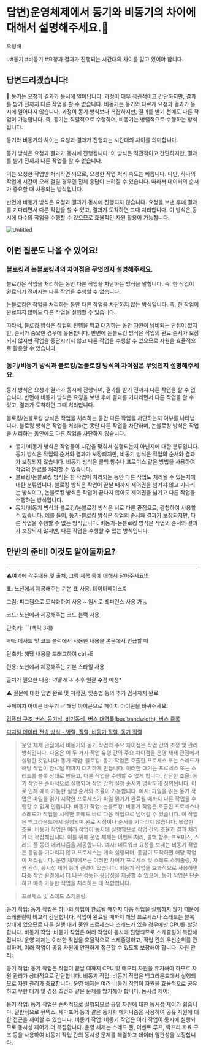 # 답변)운영체제에서 동기와 비동기의 차이에 대해서 설명해주세요.🏸

오정배

💡#동기 #비동기  #요청과 결과가 진행되는 시간대의 차이를 알고 있어야 합니다.

## 답변드리겠습니다!

<aside>
📌 동기는 요청과 결과가 동시에 일어납니다. 과정이 매우 직관적이고 간단하지만, 결과를 받기 전까지 다른 작업을 할 수 없습니다.  비동기는 동기와 다르게 요청과 결과가 동시에 일어나지 않습니다. 과정이 동기 방식보다 복잡하지만, 결과를 받기 전에도 다른 작업이 가능합니다. 즉, 동기는 직렬적으로 수행하며, 비동기는 병렬적으로 수행하는 방식입니다.

</aside>

동기와 비동기의 차이는 요청과 결과가 진행되는 시간대의 차이를 의미합니다.

동기 방식은 요청과 결과가 동시에 진행됩니다. 이 방식은 직관적이고 간단하지만, 결과를 받기 전까지 다른 작업을 할 수 없습니다.

이는 요청한 작업만 처리하면 되므로, 요청한 작업 처리 속도는 빠릅니다. 다만, 하나의 작업에 시간이 오래 걸릴 경우엔 전체 응답이 느려질 수 있습니다. 따라서 데이터의 순서가 중요할 때 사용되는 방식입니다.

반면에 비동기 방식은 요청과 결과가 동시에 진행되지 않습니다. 요청을 보낸 후에 결과를 기다리면서 다른 작업을 할 수 있고, 결과가 도착하면 그때 처리합니다. 이 방식은 동시에 다수의 작업을 수행할 수 있으므로 효율적인 자원 활용이 가능합니다. 

![Untitled](Untitled%2061.png)

## 이런 질문도 나올 수 있어요!

### 블로킹과 논블로킹과의 차이점은 무엇인지 설명해주세요.

블로킹은 작업을 처리하는 동안 다른 작업을 차단하는 방식을 말합니다. 즉, 한 작업이 완료되기 전까지는 다른 작업을 수행할 수 없습니다. 

논블로킹은 작업을 처리하는 동안 다른 작업을 차단하지 않는 방식입니다. 즉, 한 작업이 완료되지 않아도 다른 작업을 실행할 수 있습니다. 

따라서, 블로킹 방식은 작업의 진행을 막고 대기하는 동안 자원이 낭비되는 단점이 있지만, 순서가 중요한 경우에 유용합니다. 반면에 논블로킹 방식은 작업의 완료 순서가 보장되지 않지만 작업을 중단시키지 않고 다른 작업을 수행할 수 있으므로 자원을 효율적으로 활용할 수 있습니다.

### 동기/비동기 방식과 블로킹/논블로킹 방식의 차이점은 무엇인지 설명해주세요.

동기 방식은 요청과 결과가 동시에 진행되며, 결과를 받기 전까지 다른 작업을 할 수 없습니다. 반면에 비동기 방식은 요청을 보낸 후에 결과를 기다리면서 다른 작업을 할 수 있고, 결과가 도착하면 그때 처리합니다.

블로킹/논블로킹 방식은 작업을 처리하는 동안 다른 작업을 차단하는지 여부를 나타냅니다. 블로킹 방식은 작업을 처리하는 동안 다른 작업을 차단하며, 논블로킹 방식은 작업을 처리하는 동안에도 다른 작업을 차단하지 않습니다.

- 동기/비동기 방식은 작업들이 시간을 맞춰서 실행되는지 아닌지에 대한 분류입니다. 동기 방식은 작업의 순서와 결과가 보장되지만, 비동기 방식은 작업의 순서와 결과가 보장되지 않습니다. 비동기 방식은 콜백 함수나 프로미스 같은 방법을 사용하여 작업의 완료를 처리할 수 있습니다.
- 블로킹/논블로킹 방식은 한 작업이 처리되는 동안 다른 작업도 처리될 수 있는지에 대한 분류입니다. 블로킹 방식은 작업이 끝날 때까지 제어권을 넘기지 않고 기다리는 방식이고, 논블로킹 방식은 작업이 끝나지 않아도 제어권을 넘기고 다른 작업을 수행하는 방식입니다.
- 동기/비동기 방식과 블로킹/논블로킹 방식은 서로 다른 관점으로, 결합하여 사용할 수 있습니다. 예를 들어, 동기-블로킹 방식은 작업의 순서와 결과가 보장되지만, 다른 작업을 수행할 수 없는 방식입니다. 비동기-논블로킹 방식은 작업의 순서와 결과가 보장되지 않지만, 다른 작업을 수행할 수 있는 방식입니다.

## 만반의 준비! 이것도 알아둘까요?

### 

---

⚠️여기에 각주내용 및 출처, 그림 제목 등에 대해서 달아주세요!!!

표: 노션에서 제공해주는 기본 표 사용. 데이터베이스X

그림: 피그잼으로 도식화하여 사용 ~ 임시로 레퍼런스 사용 가능

코드: 노션에서 제공해주는 코드 블럭 사용 

단축키: ```(백틱 3개)

`백틱`: 메서드 및 코드 블럭에서 사용한 내용을 본문에서 언급할 때 

단축키: 해당 내용을 드래그하여 ctrl+E

인용: 노션에서 제공해주는 기본 스타일 사용

출처가 필요한 내용: *기울게* → 추후 일괄 수정 예정*

⚠️ 질문에 대한 답변 완료 및 저작권, 맞춤법 등의 추가 검사까지 완료

→페이지 아이콘 바꾸기 ✅ 해당 아이콘으로 페이지 아이콘을 바꿔주세요!

[컴퓨터 구조_버스_동기식, 비기동식, 버스 대역폭(bus bandwidth), 버스 클록](https://swingswing.tistory.com/130)

[디지털 데이터 전송 방식 - 병렬, 직렬, 비동기 직렬, 동기 직렬](https://gusdnd852.tistory.com/287)

> 운영 체제 관점에서 비동기와 동기 작업의 주요 차이점은 작업 간의 조정 및 관리 방식입니다. 다음은 이 두 가지 작업 유형 간의 주요 차이점을 운영 체제 관점에서 설명한 것입니다:
동기 작업:
블로킹: 동기 작업은 호출한 프로세스 또는 스레드가 해당 작업이 완료될 때까지 대기하게 만듭니다. 이러한 대기는 프로세스 또는 스레드를 블록 상태로 만들고, 다른 작업을 수행할 수 없게 합니다.
간단한 조율: 동기 작업은 순차적으로 실행되며 작업 간의 실행 순서가 명확하게 정의됩니다. 이로 인해 예측 가능한 실행 순서와 조율이 가능합니다.
예시: 파일을 읽는 동기 작업은 파일을 읽기 시작한 프로세스가 파일 읽기가 완료될 때까지 다른 작업을 수행할 수 없게 만듭니다.
비동기 작업:
논블로킹: 비동기 작업은 호출한 프로세스나 스레드가 작업을 시작한 후에도 바로 다음 작업으로 넘어갈 수 있습니다. 이 작업은 백그라운드에서 실행되며 완료 시점이나 순서를 기다리지 않습니다.
복잡한 조율: 비동기 작업은 여러 작업이 동시에 실행되므로 작업 간의 조율과 결과 처리가 더 복잡해집니다. 이를 위해 운영 체제는 이벤트 처리, 콜백 함수, 프로미스, 스레드 풀 등의 메커니즘을 제공합니다.
예시: 네트워크 요청을 보내는 비동기 작업은 응답을 기다리지 않고 프로세스는 계속 실행되며, 응답이 도착하면 해당 작업이 처리됩니다.
운영 체제에서는 이러한 차이가 프로세스 및 스레드 스케줄링, 자원 관리, 동시성 제어 등과 관련이 있습니다. 비동기 작업을 효과적으로 사용하면 다중 작업 환경에서 더 나은 성능과 응답성을 제공할 수 있으며, 동기 작업은 단순하고 예측 가능한 작업을 처리하는 데 적합합니다.
> 

> 프로세스 및 스레드 스케줄링:

동기 작업: 동기 작업은 하나의 작업이 완료될 때까지 다음 작업을 실행하지 않기 때문에 스케줄링이 비교적 간단합니다. 작업이 완료될 때까지 해당 프로세스나 스레드는 블록 상태에 있으므로 다른 실행 대기 중인 프로세스나 스레드가 있을 경우에만 CPU를 할당합니다.
비동기 작업: 비동기 작업은 여러 작업이 동시에 진행되므로 스케줄링이 복잡해집니다. 운영 체제는 이러한 작업을 효율적으로 스케줄링하고, 작업 간의 우선순위를 관리하며, 여러 작업이 공유 자원에 안전하게 접근할 수 있도록 보장해야 합니다.
자원 관리:

동기 작업: 동기 작업은 작업이 끝날 때까지 CPU 및 메모리 자원을 유지해야 하므로 자원 관리가 상대적으로 간단합니다.
비동기 작업: 비동기 작업은 백그라운드에서 실행되므로 자원 관리가 중요합니다. 운영 체제는 여러 비동기 작업이 자원을 효율적으로 공유하고 무한 대기 및 경쟁 조건과 같은 문제를 방지해야 합니다.
동시성 제어:

동기 작업: 동기 작업은 순차적으로 실행되므로 공유 자원에 대한 동시성 제어가 쉽습니다. 일반적으로 뮤텍스, 세마포어 등과 같은 동기화 메커니즘을 사용하여 공유 자원에 대한 접근을 제어할 수 있습니다.
비동기 작업: 비동기 작업은 여러 작업이 동시에 실행되므로 동시성 제어가 더 복잡합니다. 운영 체제는 스레드 풀, 이벤트 루프, 락프리 자료 구조 등을 사용하여 비동기 작업 간의 동시성 문제를 해결하고 데이터 일관성을 보장합니다.
>